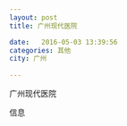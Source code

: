 ```yaml
--- 
layout: post 
title: 广州现代医院

date:   2016-05-03 13:39:56 
categories: 其他  
city: 广州
  
--- 
```

   
广州现代医院

信息

